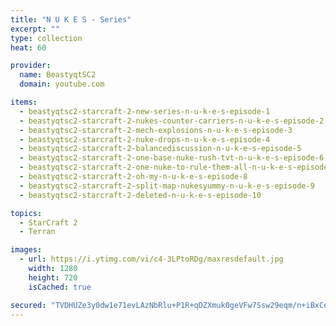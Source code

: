 ```yaml
---
title: "N U K E S - Series"
excerpt: ""
type: collection
heat: 60

provider:
  name: BeastyqtSC2
  domain: youtube.com

items:
  - beastyqtsc2-starcraft-2-new-series-n-u-k-e-s-episode-1
  - beastyqtsc2-starcraft-2-nukes-counter-carriers-n-u-k-e-s-episode-2
  - beastyqtsc2-starcraft-2-mech-explosions-n-u-k-e-s-episode-3
  - beastyqtsc2-starcraft-2-nuke-drops-n-u-k-e-s-episode-4
  - beastyqtsc2-starcraft-2-balancediscussion-n-u-k-e-s-episode-5
  - beastyqtsc2-starcraft-2-one-base-nuke-rush-tvt-n-u-k-e-s-episode-6
  - beastyqtsc2-starcraft-2-one-nuke-to-rule-them-all-n-u-k-e-s-episode-7
  - beastyqtsc2-starcraft-2-oh-my-n-u-k-e-s-episode-8
  - beastyqtsc2-starcraft-2-split-map-nukesyummy-n-u-k-e-s-episode-9
  - beastyqtsc2-starcraft-2-deleted-n-u-k-e-s-episode-10

topics:
  - StarCraft 2
  - Terran

images:
  - url: https://i.ytimg.com/vi/c4-3LPtoRDg/maxresdefault.jpg
    width: 1280
    height: 720
    isCached: true

secured: "TVDHUZe3y0dw1e71evLAzNbRlu+P1R+qDZXmuk0geVFw7Ssw29eqm/n+iBxCo1FF8ZrE4ls00mSI3+6iVyON4myauI6pz2L8yUrLYrbCUAYhT03p7W00FJrnv86UYAMB1IchgdQDXtTH7Z9OGL7hPxXfkhyJCgqz0WmpLob84D2nIMJEN97vF6g1SboZJ18frCIKZyH6dRGwF85UGrSZY1LmesXvxUSIGRDFCY4SBk8NETCDOcxyqCal/ASvzA6mR+ZEZuUt1uwk7g/45NeILlGsEiTzDiVDpBXj5xRpkHeQkXX92exmdV5GY9zt2g90AeKoqeIiZWBDuh5THj6RhjRzOlQV/gpHIi3Rt/wqJaQ=;v+UA5uBG6IWUwP5RTupPOA=="
---
```


